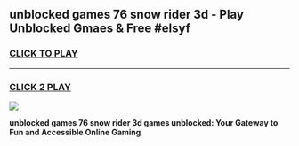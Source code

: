 
## unblocked games 76 snow rider 3d - Play Unblocked Gmaes & Free #elsyf
<h3>
<a href="https://news.freeplayer.one?title=unblocked_games_76_snow_rider_3d&ref=03M">CLICK TO PLAY</a></h3>
<hr>

<h3>
<a href="https://news.freeplayer.one?title=unblocked_games_76_snow_rider_3d&ref=03M">CLICK 2 PLAY</a>
  
</h3>

<a href="https://news.freeplayer.one?title=unblocked_games_76_snow_rider_3d&ref=03M"><img src="https://clearcache.store/games.png"></a>


**unblocked games 76 snow rider 3d games unblocked: Your Gateway to Fun and Accessible Online Gaming**
